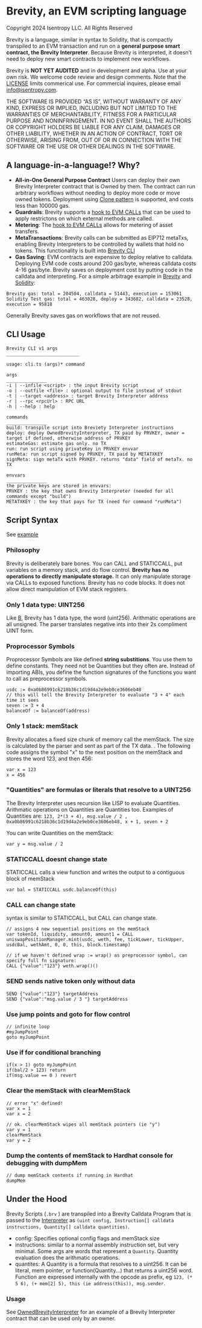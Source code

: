 # Brevity, an EVM scripting language

Copyright 2024 Isentropy LLC. All Rights Reserved

Brevity is a language, similar in syntax to Solidity, that is compactly transpiled to an EVM transaction and run on a **general purpose smart contract, the Brevity Interpreter**. Because Brevity is interpreted, it doesn't need to deploy new smart contracts to implement new workflows.

Brevity is **NOT YET AUDITED** and in development and alpha. Use at your own risk. We welcome code review and design comments. Note that the [LICENSE](LICENSE) limits commerical use. For commercial inquires, please email info@isentropy.com. 

THE SOFTWARE IS PROVIDED “AS IS”, WITHOUT WARRANTY OF ANY KIND, EXPRESS OR IMPLIED, INCLUDING BUT NOT LIMITED TO THE WARRANTIES OF MERCHANTABILITY, FITNESS FOR A PARTICULAR PURPOSE AND NONINFRINGEMENT. IN NO EVENT SHALL THE AUTHORS OR COPYRIGHT HOLDERS BE LIABLE FOR ANY CLAIM, DAMAGES OR OTHER LIABILITY, WHETHER IN AN ACTION OF CONTRACT, TORT OR OTHERWISE, ARISING FROM, OUT OF OR IN CONNECTION WITH THE SOFTWARE OR THE USE OR OTHER DEALINGS IN THE SOFTWARE.



## A language-in-a-language!? Why?
 - **All-in-One General Purpose Contract** Users can deploy their own Brevity Interpreter contract that is Owned by them. The contract can run arbitrary workflows without needing to deploy more code or move owned tokens. Deployment using [Clone pattern](contracts/CloneFactory.sol) is supported, and costs less than 100000 gas.
 - **Guardrails**: Brevity supports a [hook to EVM CALLs](contracts/BrevityInterpreter.sol#L219C21-L219C32) that can be used to apply restrictons on which external methods are called. 
 - **Metering**: The [hook to EVM CALLs](contracts/BrevityInterpreter.sol#L219C21-L219C32) allows for metering of asset transfers. 
 - **MetaTransactions**: Brevity calls can be submitted as EIP712 metaTxs, enabling Brevity Interpreters to be controlled by wallets that hold no tokens. This functionality is built into [Brevity CLI](tslib/cli.ts)
 - **Gas Saving**: EVM contracts are expensive to deploy relative to calldata. Deploying EVM code costs around 200 gas/byte, whereas calldata costs 4-16 gas/byte. Brevity saves on deployment cost by putting code in the calldata and interpreting. For a simple arbitrage example in [Brevity](test/briefs/example.brv) and [Solidity](contracts/Arb.sol):
```
Brevity gas: total = 204504, calldata = 51443, execution = 153061
Solidity Test gas: total = 463028, deploy = 343682, calldata = 23528, execution = 95818
```
Generally Brevity saves gas on workflows that are not reused. 

## CLI Usage
```
Brevity CLI v1 args
___________________________

usage: cli.ts (args)* command

args
_______________
-i | --infile <script> : the input Brevity script
-o | --outfile <file> : optional output to file instead of stdout
-t | --target <address> : target Brevity Interpreter address
-r | --rpc <rpcUrl> : RPC URL
-h | --help : help

commands
_______________
build: transpile script into Breviety Interpreter instructions 
deploy: deploy OwnedBrevityInterpreter, TX paid by PRVKEY, owner = target if defined, otherwise address of PRVKEY
estimateGas: estimate gas only. no TX
run: run script using privateKey in PRVKEY envvar
runMeta: run script signed by PRVKEY, TX paid by METATXKEY
signMeta: sign metaTx with PRVKEY. returns "data" field of metaTx. no TX

envvars
_______________
the private keys are stored in envvars:
PRVKEY : the key that owns Brevity Interpreter (needed for all commands except "build")
METATXKEY : the key that pays for TX (need for command "runMeta")
```

## Script Syntax

See [example](test/briefs/uniswapAddLiquidity.brv)

### Philosophy
Brevity is deliberately bare bones.  You can CALL and STATICCALL, put variables on a memory stack, and do flow control. **Brevity has no operations to directly manipulate storage.** It can only manipulate storage via CALLs to exposed functions. Brevity has no code blocks. It does not allow direct manipulation of EVM stack registers.

### Only 1 data type: UINT256  
Like [B](https://en.wikipedia.org/wiki/B_(programming_language)), Brevity has 1 data type, the word (uint256). Arithmatic operations are all unsigned. The parser translates negative ints into their 2s compliment UINT form.

### Proprocessor Symbols
Proprocessor Symbols are like defined **string substitions**. You use them to define constants. They need not be Quantities but they often are. Instead of importing ABIs, you define the function signatures of the functions you want to call as preprocessor symbols.
```
usdc := 0xa0b86991c6218b36c1d19d4a2e9eb0ce3606eb48
// this will tell the Brevity Interpreter to evaluate "3 + 4" each time it sees
seven := 3 + 4
balanceOf := balanceOf(address)
```

### Only 1 stack: memStack
Brevity allocates a fixed size chunk of memory call the memStack. The size is calculated by the parser and sent as part of the TX data. . The following code assigns the symbol "x" to the next position on the memStack and stores the word 123, and then 456:

```
var x = 123
x = 456
```

### "Quantities" are formulas or literals that resolve to a UINT256
The Brevity Interpreter uses recursion like LISP to evaluate Quantities. Arithmatic operations on Quantities are Quantities too. Examples of Quantities are:
```123, 2*(3 + 4), msg.value / 2 , 0xa0b86991c6218b36c1d19d4a2e9eb0ce3606eb48, x + 1, seven + 2```

You can write Quantities on the memStack:

```
var y = msg.value / 2
```

### STATICCALL doesnt change state
STATICCALL calls a view function and writes the output to a contiguous block of memStack

```
var bal = STATICCALL usdc.balanceOf(this)
```

### CALL can change state
syntax is similar to STATICCALL, but CALL can change state. 

```
// assigns 4 new sequential positions on the memStack
var tokenId, liquidity, amount0, amount1 = CALL uniswapPositionManager.mint(usdc, weth, fee, tickLower, tickUpper, usdcBal, wethAmt, 0, 0, this, block.timestamp)

// if we haven't defined wrap := wrap() as preprocessor symbol, can specify full fn signature: 
CALL {"value":"123"} weth.wrap()()
```
### SEND sends native token only without data
```
SEND {"value":"123"} targetAddress
SEND {"value":"msg.value / 3 "} targetAddress
```

### Use jump points and goto for flow control

```
// infinite loop
#myJumpPoint
goto myJumpPoint
```

### Use if for conditional branching
```
if(x > 1) goto myJumpPoint
if(bal/2 > 123) return
if(msg.value == 0 ) revert
```

### Clear the memStack with clearMemStack
```
// error "x" defined!
var x = 1
var x = 2

// ok. clearMemStack wipes all memStack pointers (ie "y")
var y = 1
clearMemStack
var y = 2
```

### Dump the contents of memStack to Hardhat console for debugging with dumpMem
```
// dump memStack contents if running in Hardhat
dumpMem
```




## Under the Hood
Brevity Scripts (```.brv``` ) are transpiled into a Brevity Calldata Program that is passed to the [Interpreter](contracts/BrevityInterpreter.sol) as ```(uint config, Instruction[] calldata instructions, Quantity[] calldata quantities)```. 

- config: Specifies optional config flags and memStack size
- instructions: similar to a normal assembly instruction set, but very minimal. Some args are words that represent a ```Quantity```. Quantity evaluation does the arithmatic operations. 
- quantites: A Quantity is a formula that resolves to a uint256. It can be literal, mem pointer, or function(Quantity...) that returns a uint256 word. Function are expressed internally with the opcode as prefix, eg  ```123, (* 5 6), (+ mem[2] 5), this (ie address(this)), msg.sender```.


### Usage
See [OwnedBrevityInterpreter](contracts/OwnedBrevityInterpreter.sol) for an example of a Brevity Interpreter contract that can be used only by an owner.

